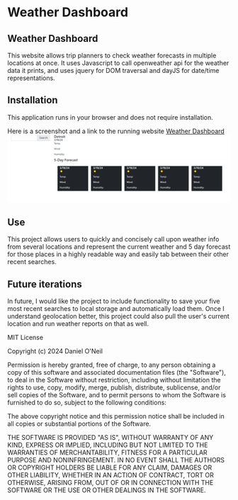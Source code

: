 # Weather Dashboard

## Weather Dashboard
 This website allows trip planners to check weather forecasts in multiple locations at once. It uses Javascript to call openweather api for the weather data it prints, and uses jquery for DOM traversal and dayJS for date/time representations.

 ## Installation
This application runs in your browser and does not require installation.

Here is a screenshot and a link to the running website
[Weather Dashboard](https://danpatoneil.github.io/Weather-Dashboard/)
![a screenshot of the website. It shows the search bar, an empty current weather section and an empty 5-Day forecast section.](screenshot.png)

 ## Use
This project allows users to quickly and concisely call upon weather info from several locations and represent the current weather and 5 day forecast for those places in a highly readable way and easily tab between their other recent searches.


 ## Future iterations
In future, I would like the project to include functionality to save your five most recent searches to local storage and automatically load them. Once I understand geolocation better, this project could also pull the user's current location and run weather reports on that as well.

MIT License

Copyright (c) 2024 Daniel O'Neil

Permission is hereby granted, free of charge, to any person obtaining a copy
of this software and associated documentation files (the "Software"), to deal
in the Software without restriction, including without limitation the rights
to use, copy, modify, merge, publish, distribute, sublicense, and/or sell
copies of the Software, and to permit persons to whom the Software is
furnished to do so, subject to the following conditions:

The above copyright notice and this permission notice shall be included in all
copies or substantial portions of the Software.

THE SOFTWARE IS PROVIDED "AS IS", WITHOUT WARRANTY OF ANY KIND, EXPRESS OR
IMPLIED, INCLUDING BUT NOT LIMITED TO THE WARRANTIES OF MERCHANTABILITY,
FITNESS FOR A PARTICULAR PURPOSE AND NONINFRINGEMENT. IN NO EVENT SHALL THE
AUTHORS OR COPYRIGHT HOLDERS BE LIABLE FOR ANY CLAIM, DAMAGES OR OTHER
LIABILITY, WHETHER IN AN ACTION OF CONTRACT, TORT OR OTHERWISE, ARISING FROM,
OUT OF OR IN CONNECTION WITH THE SOFTWARE OR THE USE OR OTHER DEALINGS IN THE
SOFTWARE.
